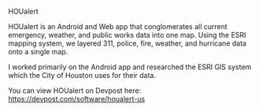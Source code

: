 HOUalert

HOUalert is an Android and Web app that conglomerates all current emergency, weather, and public works data into one map. Using the ESRI mapping system, we layered 311, police, fire, weather, and hurricane data onto a single map.

I worked primarily on the Android app and researched the ESRI GIS system which the City of Houston uses for their data.

You can view HOUalert on Devpost here: https://devpost.com/software/houalert-us
